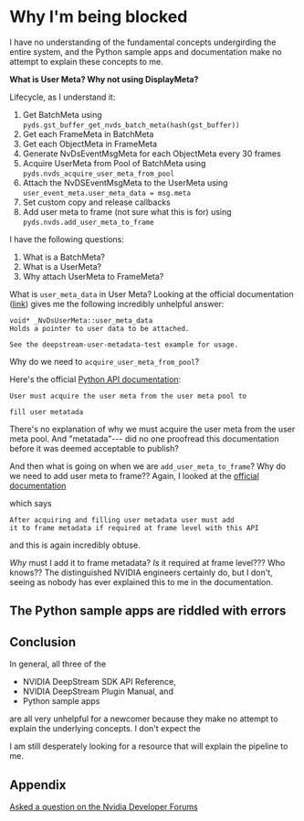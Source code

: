 # Why I'm being blocked

I have no understanding of the fundamental concepts undergirding 
the entire system,
and the Python sample apps and documentation make no attempt to
explain these concepts to me.

**What is User Meta? Why not using DisplayMeta?**

Lifecycle, as I understand it:

1. Get BatchMeta using `pyds.gst_buffer_get_nvds_batch_meta(hash(gst_buffer))`
2. Get each FrameMeta in BatchMeta
3. Get each ObjectMeta in FrameMeta
4. Generate NvDsEventMsgMeta for each ObjectMeta every 30 frames
5. Acquire UserMeta from Pool of BatchMeta using `pyds.nvds_acquire_user_meta_from_pool`
6. Attach the NvDSEventMsgMeta to the UserMeta using `user_event_meta.user_meta_data = msg.meta`
7. Set custom copy and release callbacks
8. Add user meta to frame (not sure what this is for) using `pyds.nvds.add_user_meta_to_frame`

I have the following questions:

1. What is a BatchMeta?
2. What is a UserMeta?
3. Why attach UserMeta to FrameMeta?


What is `user_meta_data` in User Meta?
Looking at the official documentation
([link](https://docs.nvidia.com/metropolis/deepstream/5.0/dev-guide/DeepStream_Development_Guide/baggage/struct__NvDsUserMeta.html#a0577ce8fda601fb72c6285c5413c2cf6)) 
gives me the following incredibly unhelpful answer:

```
void* _NvDsUserMeta::user_meta_data
Holds a pointer to user data to be attached.

See the deepstream-user-metadata-test example for usage.
```

Why do we need to `acquire_user_meta_from_pool`?

Here's the official [Python API documentation](https://docs.nvidia.com/metropolis/deepstream/python-api/Methods/methodsdoc.html?highlight=nvds_add_user_meta%20to_frame#nvds-acquire-user-meta-from-pool):

```
User must acquire the user meta from the user meta pool to

fill user metatada
```

There's no explanation of why we must acquire the user meta from the user meta pool.
And "metatada"--- did no one proofread this documentation
before it was deemed acceptable to publish?

And then what is going on when we are `add_user_meta_to_frame`?
Why do we need to add user meta to frame??
Again, I looked at the 
[official documentation](https://docs.nvidia.com/metropolis/deepstream/python-api/Methods/methodsdoc.html?highlight=nvds_add_user_meta%20to_frame#pyds.nvds_add_user_meta_to_frame)

which says

```
After acquiring and filling user metadata user must add
it to frame metadata if required at frame level with this API
```

and this is again incredibly obtuse.

*Why* must I add it to frame metadata?
*Is* it required at frame level??? Who knows??
The distinguished NVIDIA engineers certainly do, but 
I don't, seeing as nobody has ever explained this to me in the documentation.



## The Python sample apps are riddled with errors

## Conclusion

In general, all three of the 
- NVIDIA DeepStream SDK API Reference,
- NVIDIA DeepStream Plugin Manual, and
- Python sample apps

are all very unhelpful for a newcomer because they make no attempt to explain
the underlying concepts.
I don't expect the 

I am still desperately looking for a resource that will explain the pipeline to me.

## Appendix

[Asked a question on the Nvidia Developer Forums](https://forums.developer.nvidia.com/t/type-object-pyds-nvdsobjecttype-has-no-attribute-nvds-object-type-unknown/157360)